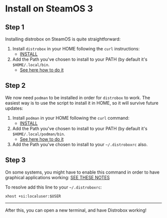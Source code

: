 # Install on SteamOS 3

## Step 1

Installing distrobox on SteamOS is quite straightforward:

1. Install `distrobox` in your HOME following the `curl` instructions:
   - [INSTALL](../README.md#curl)
2. Add the Path you've chosen to install to your PATH (by default it's `$HOME/.local/bin`.
   - [See here how to do it](https://www.howtogeek.com/658904/how-to-add-a-directory-to-your-path-in-linux/)

## Step 2

We now need `podman` to be installed in order for `distrobox` to work.
The easiest way is to use the script to install it in HOME, so it will survive future updates:

1. Install `podman` in your HOME following the `curl` command:
   - [INSTALL](../compatibility.md#install-podman-in-a-static-manner)
2. Add the Path you've chosen to install to your PATH (by default it's `$HOME/.local/podman/bin`.
   - [See here how to do it](https://www.howtogeek.com/658904/how-to-add-a-directory-to-your-path-in-linux/)
3. Add the Path you've chosen to install to your `~/.distroboxrc` also.

## Step 3

On some systems, you might have to enable this command in order to have graphical applications working: [SEE THESE NOTES](../compatibility.md#compatibility-notes)

To resolve add this line to your `~/.distroboxrc`:

  `xhost +si:localuser:$USER`

---

After this, you can open a new terminal, and have Distrobox working!

